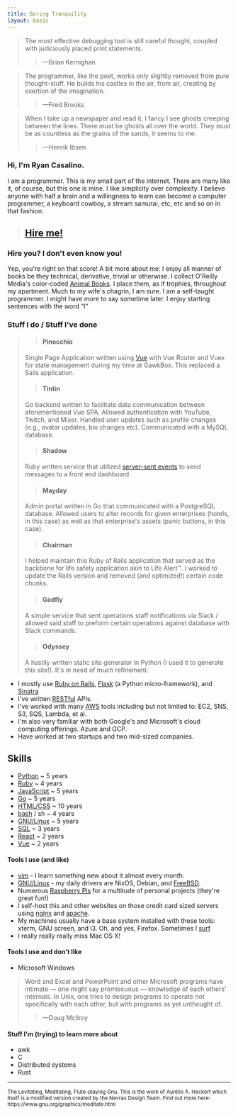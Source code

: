 ```yaml
---
title: Boring Tranquility
layout: basic
---
```


> The most effective debugging tool is still careful thought, coupled with judiciously placed print statements. 
>
>> <span>&mdash;</span>Brian Kernighan

> The programmer, like the poet, works only slightly removed from pure thought-stuff. He builds his castles in the air, from air, creating by exertion of the imagination.
>
>> <span>&mdash;</span>Fred Brooks

> When I take up a newspaper and read it, I fancy I see ghosts creeping between the lines. There must be ghosts all over the world. They must be as countless as the grains of the sands, it seems to me.
>> <span>&mdash;</span>Henrik Ibsen

### Hi, I'm Ryan Casalino. 
I am a programmer. This is my small part of the internet. There are many like it, of course, but this one is mine. I like simplicity over complexity. I believe anyone with half a brain and a willingness to learn can become a computer programmer, a keyboard cowboy, a stream samurai, etc, etc and so on in that fashion.

> ## [Hire me!](mailto:jobs@boringtranquility.io)

### Hire you? I don't even know you!
Yep, you're right on that score!
A bit more about me:
I enjoy all manner of books be they technical, derivative, trivial or otherwise. 
I collect O'Reilly Media's color-coded [Animal Books](https://en.wikipedia.org/wiki/O%27Reilly_Media#/media/File:ACM_OReilly-Rainbow-large-flash.jpg). I place them, as if trophies, throughout my apartment. Much to my wife's chagrin, I am sure.
I am a self-taught programmer. I might have more to say sometime later. 
I enjoy starting sentences with the word <span>&OpenCurlyDoubleQuote;</span>I<span>&CloseCurlyDoubleQuote;</span>

### Stuff I do / Stuff I've done
>> #### Pinocchio
>
> Single Page Application written using [Vue](https://vuejs.org/) with Vue Router and Vuex for state management during my time at GawkBox. This replaced a Sails application.
>> #### Tintin
>
> Go backend written to facilitate data communication between aforementioned Vue SPA. Allowed authentication with YouTube, Twitch, and Mixer. Handled user updates such as profile changes (e.g., avatar updates, bio changes etc). Communicated with a MySQL database.
>
>> #### Shadow 
>
> Ruby written service that utilized [server-sent events](https://developer.mozilla.org/en-US/docs/Web/API/Server-sent_events/Using_server-sent_events) to send messages to a front end dashboard.
>
>> #### Mayday
>
> Admin portal written in Go that communicated with a PostgreSQL database. Allowed users to alter records for given enterprises (hotels, in this case) as well as that enterprise's assets (panic buttons, in this case).
>
>> #### Chairman
>
> I helped maintain this Ruby of Rails application that served as the backbone for life safety application akin to Life Alert<span>&TRADE;</span>. I worked to update the Rails version and removed (and optimized!) certain code chunks.
>
>> #### Gadfly
>
> A simple service that sent operations staff notifications via Slack / allowed said staff to preform certain operations against database with Slack commands. 
>
>> #### Odyssey
>
> A hastily written static site generator in Python (I used it to generate this site!). It's in need of much refinement.

- I mostly use [Ruby on Rails](https://rubyonrails.org/), [Flask](https://flask.palletsprojects.com/en/1.1.x/) (a Python micro-framework), and [Sinatra](http://sinatrarb.com/)
- I've written [RESTful](https://www.ics.uci.edu/~fielding/pubs/dissertation/top.htm) APIs.
- I've worked with many [AWS](https://upload.wikimedia.org/wikipedia/commons/c/c1/BSoD_in_Windows_1.0.png) tools including but not limited to: EC2, SNS, S3, SQS, Lambda, et al.
- I'm also very familiar with both Google's and Microsoft's cloud computing offerings. Azure and GCP.
- Have worked at two startups and two mid-sized companies. 

<!-- <img id="penguin" alt="https://www.mariowiki.com/Penguin" src="/static/super_mario_64_panguin.gif"> -->
 
## Skills
* [Python](https://www.python.org/) ~ 5 years
* [Ruby](https://www.ruby-lang.org/en/) ~ 4 years
* [JavaScript](https://www.ecma-international.org/) ~ 5 years
* [Go](https://golang.org/) ~ 5 years
* [HTML/CSS](https://developer.mozilla.org/en-US/) ~ 10 years
* [bash](https://www.gnu.org/software/bash/) / sh ~ 4 years
* [GNU/Linux](https://www.gnu.org/) ~ 5 years
* [SQL](https://en.wikipedia.org/wiki/SQL) ~ 3 years
* [React](https://reactjs.org/) ~ 2 years
* [Vue](https://vuejs.org/) ~ 2 years

#### Tools I use (and like)

- [vim](https://www.vim.org/) - I learn something new about it almost every month.
- [GNU/Linux](https://www.gnu.org/) - my daily drivers are NixOS, Debian, and [FreeBSD](https://www.freebsd.org/).
- Numerous [Raspberry Pis](https://www.raspberrypi.org/) for a multitude of personal projects (they're great fun!)
- I self-host this and other websites on those credit card sized servers using [nginx](https://nginx.org/) and [apache](https://www.apache.org/).
- My machines usually have a base system installed with these tools: xterm, GNU screen, and i3. Oh, and yes, Firefox. Sometimes I [surf](https://surf.suckless.org/)
- I really really really miss Mac OS X!

#### Tools I use and don't like
- Microsoft Windows
> Word and Excel and PowerPoint and other Microsoft programs have intimate — one might say promiscuous — knowledge of each others' internals. In Unix, one tries to design programs to operate not specifically with each other, but with programs as yet unthought of.
>
>> <span>&mdash;</span>Doug McIlroy

#### Stuff I'm (trying) to learn more about
- awk
- C
- Distributed systems
- Rust

<hr>
<footer>
<small>The Levitating, Meditating, Flute-playing Gnu. This is the work of Aurélio A. Heckert which itself is a modified version created by the Nevrax Design Team.
Find out more here: https://www.gnu.org/graphics/meditate.html</small>
</footer>
